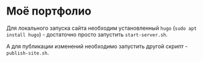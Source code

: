 # Моё портфолио

Для локального запуска сайта необходим установленный `hugo` (`sudo apt install hugo`) - достаточно просто запустить `start-server.sh`.

А для публикации изменений необходимо запустить другой скрипт - `publish-site.sh`.

